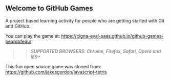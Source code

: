 ## Welcome to GitHub Games

A project based learning activity for people who are getting started with Git and GitHub.

You can play the game at: https://cigna-eval-saas.github.io/github-games-beardofedu/

>> _*SUPPORTED BROWSERS*: Chrome, Firefox, Safari, Opera and IE9+_

This fun open source game was cloned from: https://github.com/jakesgordon/javascript-tetris
